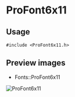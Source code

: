 ProFont6x11
==========

Usage
------

    #include <ProFont6x11.h>

Preview images
--------------
* Fonts::ProFont6x11 

![ProFont6x11](https://raw.githubusercontent.com/Cariad/ProFont6x11/master/Preview/ProFont6x11.png)

